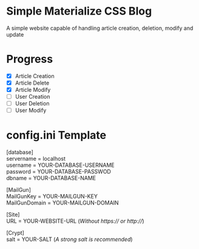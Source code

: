 # Simple Materialize CSS Blog

A simple website capable of handling article creation, deletion, modify and update

# Progress

- [x] Article Creation
- [x] Article Delete
- [x] Article Modify
- [ ] User Creation
- [ ] User Deletion
- [ ] User Modify

# config.ini Template

[database]\
servername = localhost\
username = YOUR-DATABASE-USERNAME\
password = YOUR-DATABASE-PASSWOD\
dbname = YOUR-DATABASE-NAME

[MailGun]\
MailGunKey = YOUR-MAILGUN-KEY\
MailGunDomain = YOUR-MAILGUN-DOMAIN

[Site]\
URL = YOUR-WEBSITE-URL (*Without https:// or http://*)

[Crypt]\
salt = YOUR-SALT (*A strong salt is recommended*)

